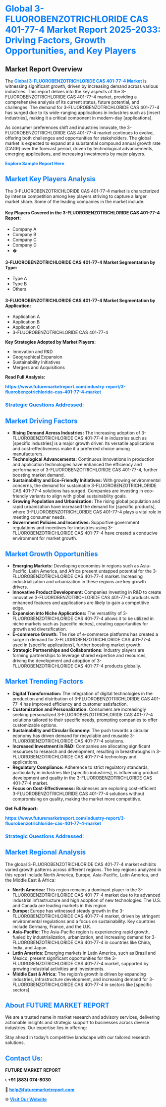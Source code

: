 <h1 style="color: #007BFF;">Global 3-FLUOROBENZOTRICHLORIDE CAS 401-77-4 Market Report 2025-2033: Driving Factors, Growth Opportunities, and Key Players</h1>

<section id="overview">
<h2>Market Report Overview</h2>
<p>The <a href="https://www.futuremarketreport.com/industry-report/3-fluorobenzotrichloride-cas-401-77-4-market" style="color: #007BFF; text-decoration: none;"><strong>Global 3-FLUOROBENZOTRICHLORIDE CAS 401-77-4 Market</strong></a> is witnessing significant growth, driven by increasing demand across various industries. This report delves into the key aspects of the 3-FLUOROBENZOTRICHLORIDE CAS 401-77-4 market, providing a comprehensive analysis of its current status, future potential, and challenges. The demand for 3-FLUOROBENZOTRICHLORIDE CAS 401-77-4 has surged due to its wide-ranging applications in industries such as [insert industries], making it a critical component in modern-day [applications].</p>
<p>As consumer preferences shift and industries innovate, the 3-FLUOROBENZOTRICHLORIDE CAS 401-77-4 market continues to evolve, offering both challenges and opportunities for stakeholders. The global market is expected to expand at a substantial compound annual growth rate (CAGR) over the forecast period, driven by technological advancements, emerging applications, and increasing investments by major players.</p>
</section>

<section id="overview">
<p><a href="https://www.futuremarketreport.com/request-sample/reportId=112136" style="color: #007BFF; text-decoration: none;"><strong>Explore Sample Report Here</strong></a></p>
</section>

<section id="key-players">
<h2 style="color: #007BFF;">Market Key Players Analysis</h2>
<p>The 3-FLUOROBENZOTRICHLORIDE CAS 401-77-4 market is characterized by intense competition among key players striving to capture a larger market share. Some of the leading companies in the market include:</p>
<h4>Key Players Covered in the 3-FLUOROBENZOTRICHLORIDE CAS 401-77-4 Report:</h4>
<ul><li>Company A</li><li>Company B</li><li>Company C</li><li>Company D</li><li>�</li></ul>
<h4>3-FLUOROBENZOTRICHLORIDE CAS 401-77-4 Market Segmentation by Type:</h4>
<ul><li>Type A</li><li>Type B</li><li>Others</li></ul>

<h4>3-FLUOROBENZOTRICHLORIDE CAS 401-77-4 Market Segmentation by Application:</h4>
<ul><li>Application A</li><li>Application B</li><li>Application C</li><li>3-FLUOROBENZOTRICHLORIDE CAS 401-77-4</li></ul>
<p><strong>Key Strategies Adopted by Market Players:</strong></p>
<ul>
<li>Innovation and R&D</li>
<li>Geographical Expansion</li>
<li>Sustainability Initiatives</li>
<li>Mergers and Acquisitions</li>
</ul>
</section>

<section>
<p><strong>Read Full Analysis: </strong></p><a href="https://www.futuremarketreport.com/industry-report/3-fluorobenzotrichloride-cas-401-77-4-market" style="color: #007BFF; text-decoration: none;"><strong>https://www.futuremarketreport.com/industry-report/3-fluorobenzotrichloride-cas-401-77-4-market</strong></a>
<h3 style="color: #007BFF;">Strategic Questions Addressed:</h3>
</section>

<section id="driving-factors">
<h2 style="color: #007BFF;">Market Driving Factors</h2>
<ul>
<li><strong>Rising Demand Across Industries:</strong> The increasing adoption of 3-FLUOROBENZOTRICHLORIDE CAS 401-77-4 in industries such as [specific industries] is a major growth driver. Its versatile applications and cost-effectiveness make it a preferred choice among manufacturers.</li>
<li><strong>Technological Advancements:</strong> Continuous innovations in production and application technologies have enhanced the efficiency and performance of 3-FLUOROBENZOTRICHLORIDE CAS 401-77-4, further boosting market demand.</li>
<li><strong>Sustainability and Eco-Friendly Initiatives:</strong> With growing environmental concerns, the demand for sustainable 3-FLUOROBENZOTRICHLORIDE CAS 401-77-4 solutions has surged. Companies are investing in eco-friendly variants to align with global sustainability goals.</li>
<li><strong>Growing Population and Urbanization:</strong> The rising global population and rapid urbanization have increased the demand for [specific products], where 3-FLUOROBENZOTRICHLORIDE CAS 401-77-4 plays a vital role in meeting consumer needs.</li>
<li><strong>Government Policies and Incentives:</strong> Supportive government regulations and incentives for industries using 3-FLUOROBENZOTRICHLORIDE CAS 401-77-4 have created a conducive environment for market growth.</li>
</ul>
</section>

<section id="growth-opportunities">
<h2 style="color: #007BFF;">Market Growth Opportunities</h2>
<ul>
<li><strong>Emerging Markets:</strong> Developing economies in regions such as Asia-Pacific, Latin America, and Africa present untapped potential for the 3-FLUOROBENZOTRICHLORIDE CAS 401-77-4 market. Increasing industrialization and urbanization in these regions are key growth drivers.</li>
<li><strong>Innovative Product Development:</strong> Companies investing in R&D to create innovative 3-FLUOROBENZOTRICHLORIDE CAS 401-77-4 products with enhanced features and applications are likely to gain a competitive edge.</li>
<li><strong>Expansion into Niche Applications:</strong> The versatility of 3-FLUOROBENZOTRICHLORIDE CAS 401-77-4 allows it to be utilized in niche markets such as [specific niches], creating opportunities for growth and diversification.</li>
<li><strong>E-commerce Growth:</strong> The rise of e-commerce platforms has created a surge in demand for 3-FLUOROBENZOTRICHLORIDE CAS 401-77-4 used in [specific applications], further boosting market growth.</li>
<li><strong>Strategic Partnerships and Collaborations:</strong> Industry players are forming partnerships to leverage shared expertise and resources, driving the development and adoption of 3-FLUOROBENZOTRICHLORIDE CAS 401-77-4 products globally.</li>
</ul>
</section>

<section id="trending-factors">
<h2 style="color: #007BFF;">Market Trending Factors</h2>
<ul>
<li><strong>Digital Transformation:</strong> The integration of digital technologies in the production and distribution of 3-FLUOROBENZOTRICHLORIDE CAS 401-77-4 has improved efficiency and customer satisfaction.</li>
<li><strong>Customization and Personalization:</strong> Consumers are increasingly seeking personalized 3-FLUOROBENZOTRICHLORIDE CAS 401-77-4 solutions tailored to their specific needs, prompting companies to offer customizable options.</li>
<li><strong>Sustainability and Circular Economy:</strong> The push towards a circular economy has driven demand for recyclable and reusable 3-FLUOROBENZOTRICHLORIDE CAS 401-77-4 solutions.</li>
<li><strong>Increased Investment in R&D:</strong> Companies are allocating significant resources to research and development, resulting in breakthroughs in 3-FLUOROBENZOTRICHLORIDE CAS 401-77-4 technology and applications.</li>
<li><strong>Regulatory Compliance:</strong> Adherence to strict regulatory standards, particularly in industries like [specific industries], is influencing product development and quality in the 3-FLUOROBENZOTRICHLORIDE CAS 401-77-4 market.</li>
<li><strong>Focus on Cost-Effectiveness:</strong> Businesses are exploring cost-efficient 3-FLUOROBENZOTRICHLORIDE CAS 401-77-4 solutions without compromising on quality, making the market more competitive.</li>
</ul>
</section>

<section>
<p><strong>Get Full Report: </strong></p><a href="https://www.futuremarketreport.com/industry-report/3-fluorobenzotrichloride-cas-401-77-4-market" style="color: #007BFF; text-decoration: none;"><strong>https://www.futuremarketreport.com/industry-report/3-fluorobenzotrichloride-cas-401-77-4-market</strong></a>
<h3 style="color: #007BFF;">Strategic Questions Addressed:</h3>
</section>


<section id="regional-analysis">
<h2 style="color: #007BFF;">Market Regional Analysis</h2>
<p>The global 3-FLUOROBENZOTRICHLORIDE CAS 401-77-4 market exhibits varied growth patterns across different regions. The key regions analyzed in this report include North America, Europe, Asia-Pacific, Latin America, and the Middle East & Africa:</p>
<ul>
<li><strong>North America:</strong> This region remains a dominant player in the 3-FLUOROBENZOTRICHLORIDE CAS 401-77-4 market due to its advanced industrial infrastructure and high adoption of new technologies. The U.S. and Canada are leading markets in this region.</li>
<li><strong>Europe:</strong> Europe has witnessed steady growth in the 3-FLUOROBENZOTRICHLORIDE CAS 401-77-4 market, driven by stringent environmental regulations and a focus on sustainability. Key countries include Germany, France, and the U.K.</li>
<li><strong>Asia-Pacific:</strong> The Asia-Pacific region is experiencing rapid growth, fueled by industrialization, urbanization, and increasing demand for 3-FLUOROBENZOTRICHLORIDE CAS 401-77-4 in countries like China, India, and Japan.</li>
<li><strong>Latin America:</strong> Emerging markets in Latin America, such as Brazil and Mexico, present significant opportunities for the 3-FLUOROBENZOTRICHLORIDE CAS 401-77-4 market, supported by growing industrial activities and investments.</li>
<li><strong>Middle East & Africa:</strong> The region’s growth is driven by expanding industries, infrastructure development, and increasing demand for 3-FLUOROBENZOTRICHLORIDE CAS 401-77-4 in sectors like [specific sectors].</li>
</ul>
</section>

<footer>
<h2 style="color: #007BFF;">About FUTURE MARKET REPORT</h2>
<p>We are a trusted name in market research and advisory services, delivering actionable insights and strategic support to businesses across diverse industries. Our expertise lies in offering:</p>

<p>Stay ahead in today’s competitive landscape with our tailored research solutions.</p>

<h2 style="color: #007BFF;">Contact Us:</h2>
<p><strong>FUTURE MARKET REPORT</strong></p>
<p>📞 <strong>+91 (883) 074-8030</strong></p>
<p>📧 <strong><a href="mailto:help@futuremarketreport.com" style="color: #007BFF;">help@futuremarketreport.com</a></strong></p>
<p>🌐 <strong><a href="https://www.futuremarketreport.com/" style="color: #007BFF;">Visit Our Website</a></strong></p>
</footer>